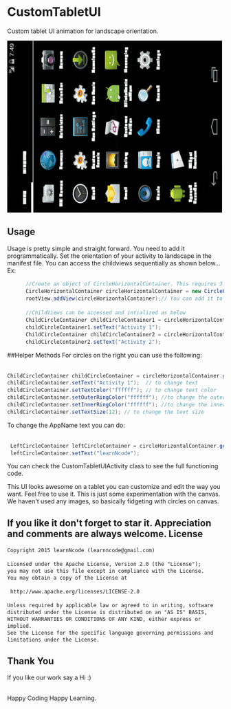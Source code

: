 # CustomTabletUI
Custom tablet UI animation for landscape orientation. 

![demo](ScreenShots/custom_tab_ui.gif)

## Usage

Usage is pretty simple and straight forward. You need to add it programmatically. Set the orientation of your activity to landscape in the manifest file. You can access the childviews sequentially as shown below...
Ex: 
  ```java
        //Create an object of CircleHorizontalContainer. This requires 3 params. 1> Context 2> Number of childviews to be           //created to the right. 3> Callback
        CircleHorizontalContainer circleHorizontalContainer = new CircleHorizontalContainer(CustomTabletUIActivity.this, 2,         CustomTabletUIActivity.this);
        rootView.addView(circleHorizontalContainer);// You can add it to your parent view as per requirement.

        //ChildViews can be accessed and intialized as below
        ChildCircleContainer childCircleContainer1 = circleHorizontalContainer.getChildAtPosition(1);
        childCircleContainer1.setText("Activity 1");
        ChildCircleContainer childCircleContainer2 = circleHorizontalContainer.getChildAtPosition(2);
        childCircleContainer2.setText("Activity 2");
  ```
##Helper Methods
 For circles on the right you can use the following:
 ```java
 
 ChildCircleContainer childCircleContainer = circleHorizontalContainer.getChildAtPosition(1);
 childCircleContainer.setText("Activity 1");  // to change text
 childCircleContainer.setTextColor("ffffff"); // to change text color
 childCircleContainer.setOuterRingColor("ffffff"); //to change the outer ring color of the child circle view
 childCircleContainer.setInnerRingColor("ffffff"); //to change the inner ring color of the child circle view
 childCircleContainer.setTextSize(12); // to change the text size
 ```
 To change the AppName text you can do:
 ```java
 
  LeftCircleContainer leftCircleContainer = circleHorizontalContainer.getAppNameView();
  leftCircleContainer.setText("learnNcode");
  ```
  
  You can check the CustomTabletUIActivity class to see the full functioning code.
 
 This UI looks awesome on a tablet you can customize and edit the way you want. Feel free to use it.
 This is just some experimentation with the canvas. We haven't used any images, so basically fidgeting with circles on      canvas. 
 
 If you like it don't forget to star it. Appreciation and comments are always welcome.
License
-----------------------------------

    Copyright 2015 learnNcode (learnncode@gmail.com)

    Licensed under the Apache License, Version 2.0 (the "License");
    you may not use this file except in compliance with the License.
    You may obtain a copy of the License at

     http://www.apache.org/licenses/LICENSE-2.0

    Unless required by applicable law or agreed to in writing, software
    distributed under the License is distributed on an "AS IS" BASIS,
    WITHOUT WARRANTIES OR CONDITIONS OF ANY KIND, either express or implied.
    See the License for the specific language governing permissions and
    limitations under the License.

Thank You
-----------------------------------

  If you like our work say a Hi :)
  
  <br>
  Happy Coding Happy Learning.
